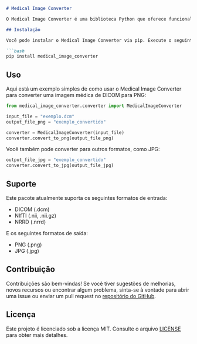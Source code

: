 ```markdown
# Medical Image Converter

O Medical Image Converter é uma biblioteca Python que oferece funcionalidades para converter imagens médicas em formatos comuns, como PNG e JPG. Ele suporta vários formatos de entrada, incluindo DICOM, NIfTI e NRRD.

## Instalação

Você pode instalar o Medical Image Converter via pip. Execute o seguinte comando:

```bash
pip install medical_image_converter
```

## Uso

Aqui está um exemplo simples de como usar o Medical Image Converter para converter uma imagem médica de DICOM para PNG:

```python
from medical_image_converter.converter import MedicalImageConverter

input_file = "exemplo.dcm"
output_file_png = "exemplo_convertido"

converter = MedicalImageConverter(input_file)
converter.convert_to_png(output_file_png)
```

Você também pode converter para outros formatos, como JPG:

```python
output_file_jpg = "exemplo_convertido"
converter.convert_to_jpg(output_file_jpg)
```

## Suporte

Este pacote atualmente suporta os seguintes formatos de entrada:

- DICOM (.dcm)
- NIfTI (.nii, .nii.gz)
- NRRD (.nrrd)

E os seguintes formatos de saída:

- PNG (.png)
- JPG (.jpg)

## Contribuição

Contribuições são bem-vindas! Se você tiver sugestões de melhorias, novos recursos ou encontrar algum problema, sinta-se à vontade para abrir uma issue ou enviar um pull request no [repositório do GitHub](https://github.com/seu-usuario/medical_image_converter).

## Licença

Este projeto é licenciado sob a licença MIT. Consulte o arquivo [LICENSE](LICENSE) para obter mais detalhes.
```
